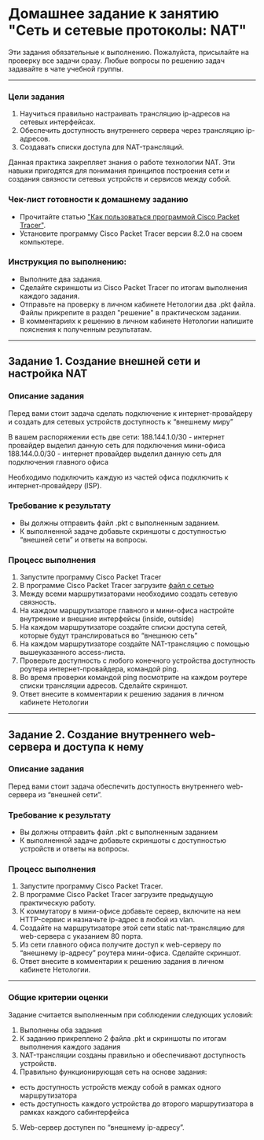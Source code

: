 # Домашнее задание к занятию "Сеть и сетевые протоколы: NAT"
 
Эти задания обязательные к выполнению. Пожалуйста, присылайте на проверку все задачи сразу. Любые вопросы по решению задач задавайте в чате учебной группы.

---
### Цели задания
1. Научиться правильно настраивать трансляцию ip-адресов на сетевых интерфейсах.
2. Обеспечить доступность внутреннего сервера через трансляцию ip-адресов.
3. Создавать списки доступа для NAT-трансляций.

Данная практика закрепляет знания о работе технологии NAT. Эти навыки пригодятся для понимания принципов построения сети и создания связности сетевых устройств и сервисов между собой.

### Чек-лист готовности к домашнему заданию
- Прочитайте статью ["Как пользоваться программой Cisco Packet Tracer"](https://pc.ru/articles/osnovy-raboty-s-cisco-packet-tracer).
- Установите программу Cisco Packet Tracer версии 8.2.0 на своем компьютере.

### Инструкция по выполнению: 
- Выполните два задания.
- Сделайте скриншоты из Cisco Packet Tracer по итогам выполнения каждого задания.
- Отправьте на проверку в личном кабинете Нетологии два .pkt файла. Файлы прикрепите в раздел "решение" в практическом задании.
- В комментариях к решению в личном кабинете Нетологии напишите пояснения к полученным результатам. 
---

## Задание 1. Создание внешней сети и настройка NAT

### Описание задания
Перед вами стоит задача сделать подключение к интернет-провайдеру и создать для сетевых устройств доступность к “внешнему миру”

В вашем распоряжении есть две сети:
188.144.1.0/30 - интернет провайдер выделил данную сеть для подключения мини-офиса
188.144.0.0/30 - интернет провайдер выделил данную сеть для подключения  главного офиса

Необходимо подключить каждую из частей офиса подключить к интернет-провайдеру (ISP).

### Требование к результату
- Вы должны отправить файл .pkt с выполненным заданием. 
- К выполненной задаче добавьте скриншоты с доступностью “внешней сети” и ответы на вопросы.

### Процесс выполнения
1. Запустите программу Cisco Packet Tracer
2. В программе Cisco Packet Tracer загрузите [файл с сетью](https://github.com/netology-code/snet-homeworks/blob/snet-22/NAT-1%20(8.2.0).pkt)
3. Между всеми маршрутизаторами необходимо создать сетевую связность.
4. На каждом маршрутизаторе главного и мини-офиса настройте внутренние и внешние интерфейсы (inside, outside)
5. На каждом маршрутизаторе создайте списки доступа сетей, которые будут транслироваться во “внешнюю сеть”
6. На каждом маршрутизаторе создайте NAT-трансляцию с помощью вышеуказанного access-листа.
7. Проверьте доступность с любого конечного устройства доступность роутера интернет-провайдера, командой ping.
8. Во время проверки командой ping посмотрите на каждом роутере списки трансляции адресов. Сделайте скриншот.
9. Ответ внесите в комментарии к решению задания в личном кабинете Нетологии

--- 
 
## Задание 2. Создание внутреннего web-сервера и доступа к нему 

### Описание задания
Перед вами стоит задача обеспечить доступность внутреннего web-сервера из “внешней сети”. 

### Требование к результату
- Вы должны отправить файл .pkt с выполненным заданием
- К выполненной задаче добавьте скриншоты с доступностью устройств и ответы на вопросы.

### Процесс выполнения
1. Запустите программу Cisco Packet Tracer.
2. В программе Cisco Packet Tracer загрузите предыдущую практическую работу.
3. К коммутатору в мини-офисе добавьте сервер, включите на нем HTTP-сервис и назначьте ip-адрес в любой из vlan.
4. Создайте на маршрутизаторе этой сети static nat-трансляцию для web-сервера с указанием 80 порта.
5. Из сети главного офиса получите доступ к web-серверу по “внешнему ip-адресу” роутера мини-офиса. Сделайте скриншот.
6. Ответ внесите в комментарии к решению задания в личном кабинете Нетологии.
 
---

### Общие критерии оценки

Задание считается выполненным при соблюдении следующих условий:
1. Выполнены оба задания
2. К заданию прикреплено 2 файла .pkt и скриншоты по итогам выполнения каждого задания
3. NAT-трансляции созданы правильно и обеспечивают доступность устройств.
4. Правильно функционирующая сеть на основе задания:
- есть доступность устройств между собой в рамках одного маршрутизатора
- есть доступность каждого устройства до второго маршрутизатора в рамках каждого сабинтерфейса
5. Web-сервер доступен по “внешнему ip-адресу”.

 
 
 

